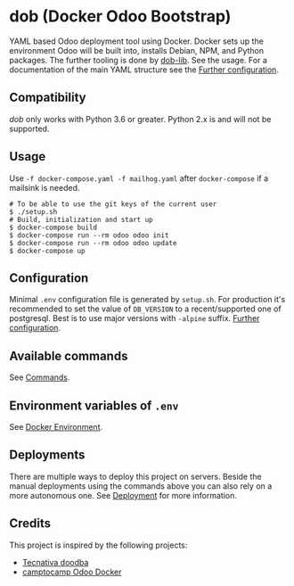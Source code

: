 # dob (Docker Odoo Bootstrap)

YAML based Odoo deployment tool using Docker. Docker sets up the environment Odoo will
be built into, installs Debian, NPM, and Python packages. The further tooling is done by
[dob-lib](https://pypi.org/project/doblib). See the usage. For a documentation of the
main YAML structure see the [Further configuration](docs/configuration.md).

## Compatibility

_dob_ only works with Python 3.6 or greater. Python 2.x is and will not be supported.

## Usage

Use `-f docker-compose.yaml -f mailhog.yaml` after `docker-compose` if a mailsink is
needed.

```
# To be able to use the git keys of the current user
$ ./setup.sh
# Build, initialization and start up
$ docker-compose build
$ docker-compose run --rm odoo odoo init
$ docker-compose run --rm odoo odoo update
$ docker-compose up
```

## Configuration

Minimal `.env` configuration file is generated by `setup.sh`. For production it's
recommended to set the value of `DB_VERSION` to a recent/supported one of postgresql.
Best is to use major versions with `-alpine` suffix.
[Further configuration](docs/configuration.md).

## Available commands

See [Commands](docs/command.md).

## Environment variables of `.env`

See [Docker Environment](docs/environment.md).

## Deployments

There are multiple ways to deploy this project on servers. Beside the manual deployments
using the commands above you can also rely on a more autonomous one. See
[Deployment](docs/deploy.md) for more information.

## Credits

This project is inspired by the following projects:

- [Tecnativa doodba](https://github.com/Tecnativa/doodba)
- [camptocamp Odoo Docker](https://github.com/camptocamp/docker-odoo-project)
